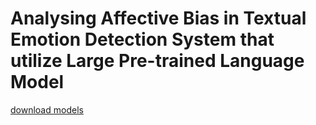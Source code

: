 # Analysing Affective Bias in Textual Emotion Detection System that utilize Large Pre-trained Language Model


[download models](https://drive.google.com/drive/folders/1M_-B8WpByftRlk44tqQ9b-WrXv3rIj_X?usp=sharing) 
